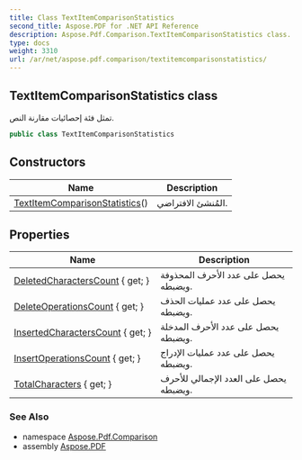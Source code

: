 ```yaml
---
title: Class TextItemComparisonStatistics
second_title: Aspose.PDF for .NET API Reference
description: Aspose.Pdf.Comparison.TextItemComparisonStatistics class. تمثل فئة إحصائيات مقارنة النص
type: docs
weight: 3310
url: /ar/net/aspose.pdf.comparison/textitemcomparisonstatistics/
---
```

## TextItemComparisonStatistics class

تمثل فئة إحصائيات مقارنة النص.

```csharp
public class TextItemComparisonStatistics
```

## Constructors

| Name | Description |
| --- | --- |
| [TextItemComparisonStatistics](textitemcomparisonstatistics/)() | المُنشئ الافتراضي. |

## Properties

| Name | Description |
| --- | --- |
| [DeletedCharactersCount](../../aspose.pdf.comparison/textitemcomparisonstatistics/deletedcharacterscount/) { get; } | يحصل على عدد الأحرف المحذوفة ويضبطه. |
| [DeleteOperationsCount](../../aspose.pdf.comparison/textitemcomparisonstatistics/deleteoperationscount/) { get; } | يحصل على عدد عمليات الحذف ويضبطه. |
| [InsertedCharactersCount](../../aspose.pdf.comparison/textitemcomparisonstatistics/insertedcharacterscount/) { get; } | يحصل على عدد الأحرف المدخلة ويضبطه. |
| [InsertOperationsCount](../../aspose.pdf.comparison/textitemcomparisonstatistics/insertoperationscount/) { get; } | يحصل على عدد عمليات الإدراج ويضبطه. |
| [TotalCharacters](../../aspose.pdf.comparison/textitemcomparisonstatistics/totalcharacters/) { get; } | يحصل على العدد الإجمالي للأحرف ويضبطه. |

### See Also

* namespace [Aspose.Pdf.Comparison](../../aspose.pdf.comparison/)
* assembly [Aspose.PDF](../../)